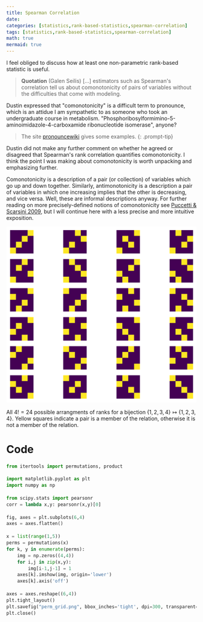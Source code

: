 ```yaml
---
title: Spearman Correlation
date: 
categories: [statistics,rank-based-statistics,spearman-correlation]
tags: [statistics,rank-based-statistics,spearman-correlation]
math: true
mermaid: true
---
```


 
I feel obliged to discuss how at least one non-parametric rank-based statistic is useful.

> **Quotation** (Galen Seilis)
[...] estimators such as Spearman's correlation tell us about comonotonicity of pairs of variables without the difficulties that come with modeling.

Dustin expressed that "comonotonicity" is a difficult term to pronounce, which is an attidue I am sympathetic to as someone who took an undergraduate course in metabolism. "Phosphoribosylformimino-5-aminoimidazole-4-carboxamide ribonucleotide isomerase", anyone? 

> The site [pronouncewiki](https://www.pronouncekiwi.com/Comonotonic) gives some examples.
{: .prompt-tip}

Dustin did not make any further comment on whether he agreed or disagreed that Spearman's rank correlation quantifies comonotonicity. I think the point I was making about comonotonicity is worth unpacking and emphasizing further.

Comonotonicity is a description of a pair (or collection) of variables which go up and down together. Similarly, antimonotonicity is a description a pair of variables in which one increasing implies that the other is decreasing, and vice versa. Well, these are informal descriptions anyway. For further reading on more precisely-defined notions of comonotonicity see [Puccetti & Scarsini 2009](https://www.parisschoolofeconomics.eu/IMG/pdf/MED090320-Scarsini.pdf), but I will continue here with a less precise and more intuitive exposition.

![](/assets/images/perm_grid.png)

All $4!=24$ possible arrangments of ranks for a bijection $\{1, 2, 3, 4\} \mapsto \{1, 2, 3, 4\}$. Yellow squares indicate a pair is a member of the relation, otherwise it is not a member of the relation.

# Code

```python
from itertools import permutations, product

import matplotlib.pyplot as plt
import numpy as np

from scipy.stats import pearsonr
corr = lambda x,y: pearsonr(x,y)[0]

fig, axes = plt.subplots(6,4)
axes = axes.flatten()

x = list(range(1,5))
perms = permutations(x)
for k, y in enumerate(perms):
    img = np.zeros((4,4))
    for i,j in zip(x,y):
        img[i-1,j-1] = 1
    axes[k].imshow(img, origin='lower')
    axes[k].axis('off')
    
axes = axes.reshape((6,4))
plt.tight_layout()
plt.savefig("perm_grid.png", bbox_inches='tight', dpi=300, transparent=True)
plt.close()
```
